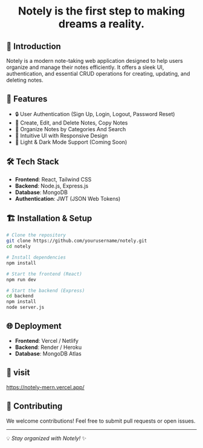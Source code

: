 # <p align="center">Notely is the first step to making dreams a reality.</p>

## 📌 Introduction
Notely is a modern note-taking web application designed to help users organize and manage their notes efficiently. It offers a sleek UI, authentication, and essential CRUD operations for creating, updating, and deleting notes.

## 🚀 Features
- 🔒 User Authentication (Sign Up, Login, Logout, Password Reset)
- 📝 Create, Edit, and Delete Notes, Copy Notes
- 📂 Organize Notes by Categories And Search
- 🎨 Intuitive UI with Responsive Design
- 🌙 Light & Dark Mode Support (Coming Soon)

## 🛠️ Tech Stack
- **Frontend**: React, Tailwind CSS
- **Backend**: Node.js, Express.js
- **Database**: MongoDB
- **Authentication**: JWT (JSON Web Tokens)

 
 
## 🏗️ Installation & Setup
```sh
# Clone the repository
git clone https://github.com/yourusername/notely.git
cd notely

# Install dependencies
npm install

# Start the frontend (React)
npm run dev

# Start the backend (Express)
cd backend
npm install
node server.js
```

## 🌐 Deployment
- **Frontend**: Vercel / Netlify
- **Backend**: Render / Heroku
- **Database**: MongoDB Atlas

## 🔗 visit 
https://notely-mern.vercel.app/

## 🤝 Contributing
We welcome contributions! Feel free to submit pull requests or open issues.



---

💡 _Stay organized with Notely!_ ✨

